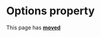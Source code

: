 # Options property #

This page has [**moved**](https://lib-docs.delphidabbler.com/DropFiles/5/API/TPJFormDropFiles-Options)